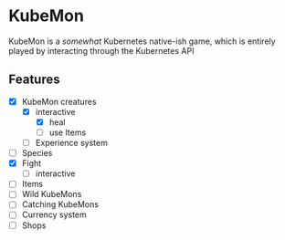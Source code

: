 # KubeMon
KubeMon is a _somewhat_ Kubernetes native-ish game, which is entirely played by interacting through the Kubernetes API
## Features
- [x] KubeMon creatures
  - [x] interactive
    - [x] heal
    - [ ] use Items
  - [ ] Experience system
- [ ] Species
- [x] Fight
  - [ ] interactive
- [ ] Items
- [ ] Wild KubeMons
- [ ] Catching KubeMons
- [ ] Currency system
- [ ] Shops
